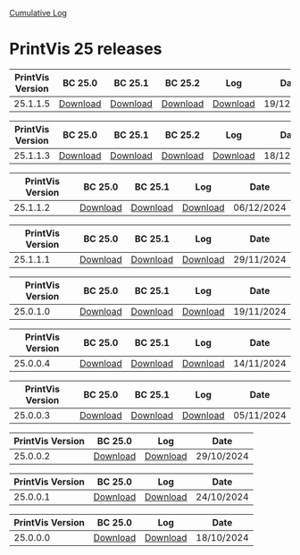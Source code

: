 [Cumulative Log](https://printvis.blob.core.windows.net/releases/pv365bc-25/PrintVis%2025%20release%20log.csv)
# PrintVis 25 releases
|PrintVis Version|BC 25.0 | BC 25.1 | BC 25.2 |Log|Date|
|---|---| ---| ---|---|---|
|25.1.1.5|[Download](https://printvis.blob.core.windows.net/releases/pv365bc-25/25.1/1.5/25.0%20RuntimePackages.zip)| [Download](https://printvis.blob.core.windows.net/releases/pv365bc-25/25.1/1.5/25.1%20RuntimePackages.zip)| [Download](https://printvis.blob.core.windows.net/releases/pv365bc-25/25.1/1.5/25.2%20RuntimePackages.zip)|[Download](https://printvis.blob.core.windows.net/releases/pv365bc-25/25.1/1.5/25.1.1.5%20release%20log.csv)|19/12/2024|

|PrintVis Version|BC 25.0 | BC 25.1 | BC 25.2 |Log|Date|
|---|---| ---| ---|---|---|
|25.1.1.3|[Download](https://printvis.blob.core.windows.net/releases/pv365bc-25/25.1/1.3/25.0%20RuntimePackages.zip)| [Download](https://printvis.blob.core.windows.net/releases/pv365bc-25/25.1/1.3/25.1%20RuntimePackages.zip)| [Download](https://printvis.blob.core.windows.net/releases/pv365bc-25/25.1/1.3/25.2%20RuntimePackages.zip)|[Download](https://printvis.blob.core.windows.net/releases/pv365bc-25/25.1/1.3/25.1.1.3%20release%20log.csv)|18/12/2024|

|PrintVis Version|BC 25.0 | BC 25.1 |Log|Date|
|---|---| ---|---|---|
|25.1.1.2|[Download](https://printvis.blob.core.windows.net/releases/pv365bc-25/25.1/1.2/25.0%20RuntimePackages.zip)| [Download](https://printvis.blob.core.windows.net/releases/pv365bc-25/25.1/1.2/25.1%20RuntimePackages.zip)|[Download](https://printvis.blob.core.windows.net/releases/pv365bc-25/25.1/1.2/25.1.1.2%20release%20log.csv)|06/12/2024|

|PrintVis Version|BC 25.0 | BC 25.1 |Log|Date|
|---|---| ---|---|---|
|25.1.1.1|[Download](https://printvis.blob.core.windows.net/releases/pv365bc-25/25.1/1.1/25.0%20RuntimePackages.zip)| [Download](https://printvis.blob.core.windows.net/releases/pv365bc-25/25.1/1.1/25.1%20RuntimePackages.zip)|[Download](https://printvis.blob.core.windows.net/releases/pv365bc-25/25.1/1.1/25.1.1.1%20release%20log.csv)|29/11/2024|

|PrintVis Version|BC 25.0 | BC 25.1 |Log|Date|
|---|---| ---|---|---|
|25.0.1.0|[Download](https://printvis.blob.core.windows.net/releases/pv365bc-25/25.0/1.0/25.0%20RuntimePackages.zip)| [Download](https://printvis.blob.core.windows.net/releases/pv365bc-25/25.0/1.0/25.1%20RuntimePackages.zip)|[Download](https://printvis.blob.core.windows.net/releases/pv365bc-25/25.0/1.0/25.0.1.0%20release%20log.csv)|19/11/2024|

|PrintVis Version|BC 25.0 | BC 25.1 |Log|Date|
|---|---| ---|---|---|
|25.0.0.4|[Download](https://printvis.blob.core.windows.net/releases/pv365bc-25/25.0/0.4/25.0%20RuntimePackages.zip)| [Download](https://printvis.blob.core.windows.net/releases/pv365bc-25/25.0/0.4/25.1%20RuntimePackages.zip)|[Download](https://printvis.blob.core.windows.net/releases/pv365bc-25/25.0/0.4/25.0.0.4%20release%20log.csv)|14/11/2024|

|PrintVis Version|BC 25.0 | BC 25.1 |Log|Date|
|---|---| ---|---|---|
|25.0.0.3|[Download](https://printvis.blob.core.windows.net/releases/pv365bc-25/25.0/0.3/25.0%20RuntimePackages.zip)| [Download](https://printvis.blob.core.windows.net/releases/pv365bc-25/25.0/0.3/25.1%20RuntimePackages.zip)|[Download](https://printvis.blob.core.windows.net/releases/pv365bc-25/25.0/0.3/25.0.0.3%20release%20log.csv)|05/11/2024|

|PrintVis Version|BC 25.0 |Log|Date|
|---|---|---|---|
|25.0.0.2|[Download](https://printvis.blob.core.windows.net/releases/pv365bc-25/25.0/0.2/25.0%20RuntimePackages.zip)|[Download](https://printvis.blob.core.windows.net/releases/pv365bc-25/25.0/0.2/25.0.0.2%20release%20log.csv)|29/10/2024|

|PrintVis Version|BC 25.0 |Log|Date|
|---|---|---|---|
|25.0.0.1|[Download](https://printvis.blob.core.windows.net/releases/pv365bc-25/25.0/0.1/25.0%20RuntimePackages.zip)|[Download](https://printvis.blob.core.windows.net/releases/pv365bc-25/25.0/0.1/25.0.0.1%20release%20log.csv)|24/10/2024|


|PrintVis Version| BC 25.0 |Log|Date|
|---|---| ---| ---|
|25.0.0.0|[Download](https://printvis.blob.core.windows.net/releases/pv365bc-25/25.0/0.0/25.0%20RuntimePackages.zip)|[Download](https://printvis.blob.core.windows.net/releases/pv365bc-25/25.0/0.0/25.0.0.0%20release%20log.csv)|18/10/2024|
